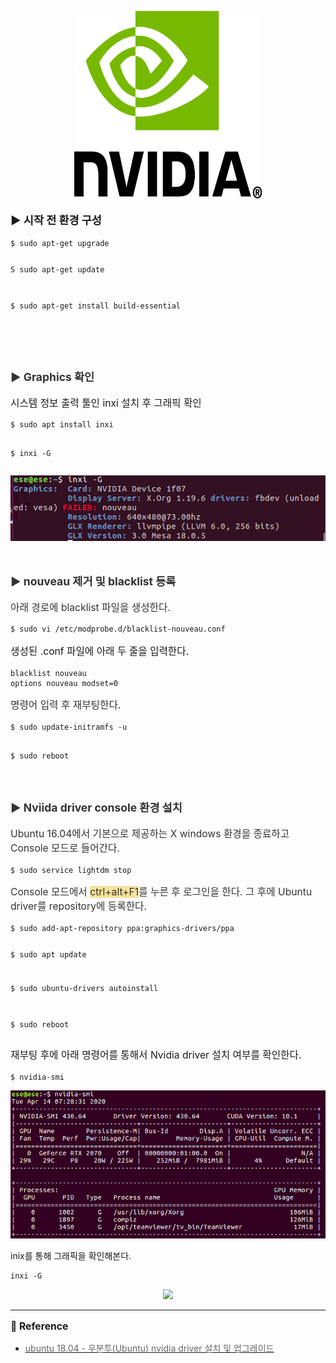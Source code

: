 <p align="center"><img src="img/logo_NVIDIA.png" width="300" height="300"></p>

<p style="font-size: 1.25em;" data-ke-size="size18"><b>▶ 시작 전 환경 구성</b></p>
<pre id="code_1586814527199" class="html xml" data-ke-language="html" data-ke-type="codeblock"><code>$ sudo apt-get upgrade

S sudo apt-get update

$ sudo apt-get install build-essential</code></pre>
<p>&nbsp;</p>
<p>&nbsp;</p>
<p style="font-size: 1.25em;" data-ke-size="size18"><b><span style="color: #333333;"><b><span><b>▶</b>&nbsp;Graphics 확인</span></b></span></b></p>
<p style="font-size: 1.12em;" data-ke-size="size16">시스템 정보 출력 툴인 inxi 설치 후 그래픽 확인</p>
<pre id="code_1586815312728" class="html xml" data-ke-language="html" data-ke-type="codeblock"><code>$ sudo apt install inxi

$ inxi -G</code></pre>

<p align="center"><img src="img/Nvidia_Driver_Install_and_Update(1).PNG"></p>

<p>&nbsp;</p>
<p style="font-size: 1.25em;" data-ke-size="size18"><b><span style="color: #333333;"><b>▶ </b>nouveau 제거 및 blacklist 등록</span></b></p>
<p style="font-size: 1.12em;" data-ke-size="size16"><span style="color: #333333;">아래 경로에 black<span style="color: #333333;">list 파일을 생성한다.</span></span></p>
<pre id="code_1586816550451" class="html xml" data-ke-language="html" data-ke-type="codeblock"><code>$ sudo vi /etc/modprobe.d/blacklist-nouveau.conf</code></pre>
<p style="font-size: 1.12em;" data-ke-size="size16">생성된 .conf 파일에 아래 두 줄을 입력한다.</p>
<pre id="code_1586816586236" class="html xml" data-ke-language="html" data-ke-type="codeblock"><code>blacklist nouveau
options nouveau modset=0</code></pre>
<p style="font-size: 1.12em;" data-ke-size="size16"><span style="color: #333333;">명령어 입력 후 재부팅한다.</span></p>
<pre id="code_1586816610599" class="html xml" data-ke-language="html" data-ke-type="codeblock"><code>$ sudo update-initramfs -u 

$ sudo reboot</code></pre>
<p>&nbsp;</p>
<p style="font-size: 1.25em;" data-ke-size="size18"><span style="color: #333333;"><b><span style="color: #333333;"><b><span style="color: #333333;"><b>▶<span>&nbsp;</span></b></span></b>Nviida driver console 환경 설치</span></b></span></p>
<p style="font-size: 1.12em;" data-ke-size="size16"><span style="color: #333333;">Ubuntu 16.04에서 기본으로 제공하는 X windows 환경을 종료하고 Console 모드로 들어간다.</span></p>
<pre id="code_1586816768595" class="html xml" data-ke-language="html" data-ke-type="codeblock"><code>$ sudo service lightdm stop</code></pre>
<p style="font-size: 1.12em;" data-ke-size="size16"><span style="color: #333333;">Console 모드에서 <span style="background-color: #f6e199;">ctrl+alt+F1</span>를 누른 후 로그인을 한다. 그 후에 Ubuntu driver를 repository에 등록한다.</span><span style="color: #333333;"></span></p>
<pre id="code_1586816842045" class="html xml" data-ke-language="html" data-ke-type="codeblock"><code>$ sudo add-apt-repository ppa:graphics-drivers/ppa 

$ sudo apt update 

$ sudo ubuntu-drivers autoinstall 

$ sudo reboot</code></pre>
<p style="font-size: 1.12em;" data-ke-size="size16">재부팅 후에 아래 명령어를 통해서 Nvidia driver 설치 여부를 확인한다.</p>
<pre id="code_1586816891234" class="html xml" data-ke-language="html" data-ke-type="codeblock"><code>$ nvidia-smi</code></pre>

<p align="center"><img src="img/Nvidia_Driver_Install_and_Update(2).png"></p>

<p>inix를 통해 그래픽을 확인해본다.</p>
<pre id="code_1586939853963" class="html xml" data-ke-language="html" data-ke-type="codeblock"><code>inxi -G</code></pre>

<p align="center"><img src=" vvvvvimg/Nvidia_Driver_Install_and_Update(3).PNG"></p>

<hr contenteditable="false" data-ke-type="horizontalRule" data-ke-style="style5" />
<p style="font-size: 1.12em;" data-ke-size="size16"><b>🔗 Reference</b></p>
<ul style="list-style-type: disc;" data-ke-list-type="disc">
<li><a href="https://driz2le.tistory.com/254" target="_blank" rel="noopener"><span style="color: #666666; letter-spacing: 0px;">ubuntu 18.04 - 우분투(Ubuntu) nvidia driver 설치 및 업그레이드</span></a></li>
</ul>
<p>&nbsp;</p>

